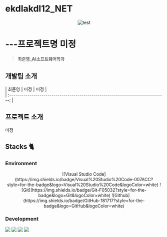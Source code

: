 # ekdlakdl12_NET

<div align="center">
     
![test](https://github.com/ekdlakdl12/ekdlakdl12_NET/assets/56615819/a3a4a49b-1d1c-4f06-8362-b9b30e6f5673)

</div>

# ---프로젝트명 미정
> **최준영_AI소프트웨어학과** <br/>

## 개발팀 소개

|       최준영       |          미정         |       미정         |                                                                                                               
| :------------------------------------------------------------------------------: |

## 프로젝트 소개

미정


## Stacks 🐈

### Environment
<div align=center> 
![Visual Studio Code](https://img.shields.io/badge/Visual%20Studio%20Code-007ACC?style=for-the-badge&logo=Visual%20Studio%20Code&logoColor=white)
![Git](https://img.shields.io/badge/Git-F05032?style=for-the-badge&logo=Git&logoColor=white)
![Github](https://img.shields.io/badge/GitHub-181717?style=for-the-badge&logo=GitHub&logoColor=white)             
</div>

### Development
<img src="https://img.shields.io/badge/c++-00599C?style=for-the-badge&logo=c%2B%2B&logoColor=white">
<img src="https://img.shields.io/badge/python-3776AB?style=for-the-badge&logo=python&logoColor=white"> 
<img src="https://img.shields.io/badge/mysql-4479A1?style=for-the-badge&logo=mysql&logoColor=white"> 
<img src="https://img.shields.io/badge/django-092E20?style=for-the-badge&logo=django&logoColor=white">

